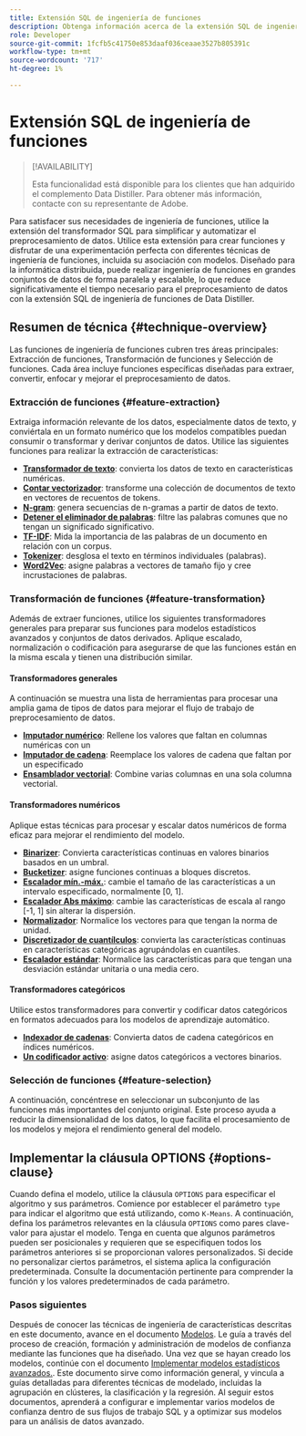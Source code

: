 ```yaml
---
title: Extensión SQL de ingeniería de funciones
description: Obtenga información acerca de la extensión SQL de ingeniería de funciones de Data Distiller para preprocesar datos para un modelado estadístico avanzado. Abarca las técnicas disponibles de extracción, transformación y selección de funciones.
role: Developer
source-git-commit: 1fcfb5c41750e853daaf036ceaae3527b805391c
workflow-type: tm+mt
source-wordcount: '717'
ht-degree: 1%

---
```


# Extensión SQL de ingeniería de funciones

>[!AVAILABILITY]
>
>Esta funcionalidad está disponible para los clientes que han adquirido el complemento Data Distiller. Para obtener más información, contacte con su representante de Adobe.

Para satisfacer sus necesidades de ingeniería de funciones, utilice la extensión del transformador SQL para simplificar y automatizar el preprocesamiento de datos. Utilice esta extensión para crear funciones y disfrutar de una experimentación perfecta con diferentes técnicas de ingeniería de funciones, incluida su asociación con modelos. Diseñado para la informática distribuida, puede realizar ingeniería de funciones en grandes conjuntos de datos de forma paralela y escalable, lo que reduce significativamente el tiempo necesario para el preprocesamiento de datos con la extensión SQL de ingeniería de funciones de Data Distiller.

## Resumen de técnica {#technique-overview}

Las funciones de ingeniería de funciones cubren tres áreas principales: Extracción de funciones, Transformación de funciones y Selección de funciones. Cada área incluye funciones específicas diseñadas para extraer, convertir, enfocar y mejorar el preprocesamiento de datos.

### Extracción de funciones {#feature-extraction}

Extraiga información relevante de los datos, especialmente datos de texto, y conviértala en un formato numérico que los modelos compatibles puedan consumir o transformar y derivar conjuntos de datos. Utilice las siguientes funciones para realizar la extracción de características:

- **[Transformador de texto](./feature-transformation.md#textual-transformations)**: convierta los datos de texto en características numéricas.
- **[Contar vectorizador](./feature-transformation.md#countvectorizer)**: transforme una colección de documentos de texto en vectores de recuentos de tokens.
- **[N-gram](./feature-transformation.md#ngram)**: genera secuencias de n-gramas a partir de datos de texto.
- **[Detener el eliminador de palabras](./feature-transformation.md#stopwordsremover)**: filtre las palabras comunes que no tengan un significado significativo.
- **[TF-IDF](./feature-transformation.md#tf-idf)**: Mida la importancia de las palabras de un documento en relación con un corpus.
- **[Tokenizer](./feature-transformation.md#tokenizer)**: desglosa el texto en términos individuales (palabras).
- **[Word2Vec](./feature-transformation.md#word2vec)**: asigne palabras a vectores de tamaño fijo y cree incrustaciones de palabras.

### Transformación de funciones {#feature-transformation}

Además de extraer funciones, utilice los siguientes transformadores generales para preparar sus funciones para modelos estadísticos avanzados y conjuntos de datos derivados. Aplique escalado, normalización o codificación para asegurarse de que las funciones están en la misma escala y tienen una distribución similar.

#### Transformadores generales

A continuación se muestra una lista de herramientas para procesar una amplia gama de tipos de datos para mejorar el flujo de trabajo de preprocesamiento de datos.

- **[Imputador numérico](./feature-transformation.md#numeric-imputer)**: Rellene los valores que faltan en columnas numéricas con un
- **[Imputador de cadena](./feature-transformation.md#string-imputer)**: Reemplace los valores de cadena que faltan por un especificado
- **[Ensamblador vectorial](./feature-transformation.md#vector-assembler)**: Combine varias columnas en una sola columna vectorial.

#### Transformadores numéricos

Aplique estas técnicas para procesar y escalar datos numéricos de forma eficaz para mejorar el rendimiento del modelo.

- **[Binarizer](./feature-transformation.md#binarizer)**: Convierta características continuas en valores binarios basados en un umbral.
- **[Bucketizer](./feature-transformation.md#bucketizer)**: asigne funciones continuas a bloques discretos.
- **[Escalador mín.-máx.](./feature-transformation.md#minmaxscaler)**: cambie el tamaño de las características a un intervalo especificado, normalmente [0, 1].
- **[Escalador Abs máximo](./feature-transformation.md#maxabsscaler)**: cambie las características de escala al rango [-1, 1] sin alterar la dispersión.
- **[Normalizador](./feature-transformation.md#normalizer)**: Normalice los vectores para que tengan la norma de unidad.
- **[Discretizador de cuantílculos](./feature-transformation.md#quantilediscretizer)**: convierta las características continuas en características categóricas agrupándolas en cuantiles.
- **[Escalador estándar](./feature-transformation.md#standardscaler)**: Normalice las características para que tengan una desviación estándar unitaria o una media cero.

#### Transformadores categóricos

Utilice estos transformadores para convertir y codificar datos categóricos en formatos adecuados para los modelos de aprendizaje automático.

- **[Indexador de cadenas](./feature-transformation.md#stringindexer)**: Convierta datos de cadena categóricos en índices numéricos.
- **[Un codificador activo](./feature-transformation.md#onehotencoder)**: asigne datos categóricos a vectores binarios.

### Selección de funciones {#feature-selection}

A continuación, concéntrese en seleccionar un subconjunto de las funciones más importantes del conjunto original. Este proceso ayuda a reducir la dimensionalidad de los datos, lo que facilita el procesamiento de los modelos y mejora el rendimiento general del modelo.

<!-- Commented out as it 
## Supported machine learning algorithms {#supported-ml-algorithms}

Once you have preprocessed your data, use the feature engineering SQL extension to prepare your data for the following machine learning algorithms:

### Classification and regression {#classification-regression}

Use logical regression to predict categorical outcomes and linear regression to predict continuous values.

- **Logical Regression**: Use this for binary classification tasks.
- **Linear Regression**: Apply this algorithm for predicting continuous values.

### Clustering {#clustering}

Use a clustering algorithm to group data points into distinct clusters based on their similarities.

- **[`K-Means`](./feature-transformation.md#kmeans)**: Use `K-Means` for unsupervised learning tasks to partition data into a specified number of clusters, with each data point assigned to the cluster with the nearest mean. -->

## Implementar la cláusula OPTIONS {#options-clause}

Cuando defina el modelo, utilice la cláusula `OPTIONS` para especificar el algoritmo y sus parámetros. Comience por establecer el parámetro `type` para indicar el algoritmo que está utilizando, como `K-Means`. A continuación, defina los parámetros relevantes en la cláusula `OPTIONS` como pares clave-valor para ajustar el modelo. Tenga en cuenta que algunos parámetros pueden ser posicionales y requieren que se especifiquen todos los parámetros anteriores si se proporcionan valores personalizados. Si decide no personalizar ciertos parámetros, el sistema aplica la configuración predeterminada. Consulte la documentación pertinente para comprender la función y los valores predeterminados de cada parámetro.

### Pasos siguientes

Después de conocer las técnicas de ingeniería de características descritas en este documento, avance en el documento [Modelos](./models.md). Le guía a través del proceso de creación, formación y administración de modelos de confianza mediante las funciones que ha diseñado. Una vez que se hayan creado los modelos, continúe con el documento [Implementar modelos estadísticos avanzados.](./implement-models/implement-models.md). Este documento sirve como información general, y vincula a guías detalladas para diferentes técnicas de modelado, incluidas la agrupación en clústeres, la clasificación y la regresión. Al seguir estos documentos, aprenderá a configurar e implementar varios modelos de confianza dentro de sus flujos de trabajo SQL y a optimizar sus modelos para un análisis de datos avanzado.
